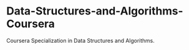 # Data-Structures-and-Algorithms-Coursera
Coursera Specialization in Data Structures and Algorithms.
